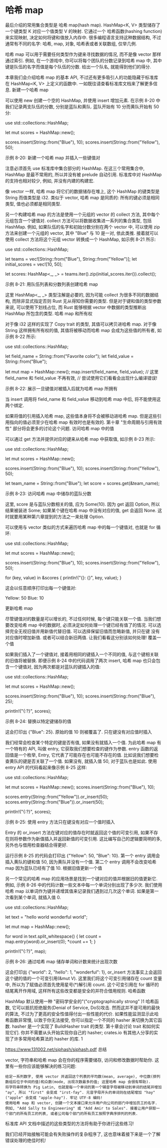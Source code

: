 # 哈希 map

最后介绍的常用集合类型是 哈希 map(hash map). HashMap<K, V> 类型储存了一个键类型 K 对应一个值类型 V 的映射. 它通过一个 哈希函数(hashing function)来实现映射, 决定如何将键和值放入内存中. 很多编程语言支持这种数据结构, 不过通常有不同的名字: 哈希, map, 对象, 哈希表或者关联数组, 仅举几例.

哈希 map 可以用于需要任何类型作为键来寻找数据的情况, 而不是像 vector 那样通过索引. 例如, 在一个游戏中, 你可以将每个团队的分数记录到哈希 map 中, 其中键是队伍的名字而值是每个队伍的分数. 给出一个队名, 就能得到他们的得分.

本章我们会介绍哈希 map 的基本 API, 不过还有更多吸引人的功能隐藏于标准库在 HashMap<K, V> 上定义的函数中. 一如既往请查看标准库文档来了解更多信息.
新建一个哈希 map

可以使用 new 创建一个空的 HashMap, 并使用 insert 增加元素. 在示例 8-20 中我们记录两支队伍的分数, 分别是蓝队和黄队. 蓝队开始有 10 分而黄队开始有 50 分:

use std::collections::HashMap;

let mut scores = HashMap::new();

scores.insert(String::from("Blue"), 10);
scores.insert(String::from("Yellow"), 50);

示例 8-20: 新建一个哈希 map 并插入一些键值对

注意必须首先 use 标准库中集合部分的 HashMap. 在这三个常用集合中, HashMap 是最不常用的, 所以并没有被 prelude 自动引用. 标准库中对 HashMap 的支持也相对较少, 例如, 并没有内建的构建宏.

像 vector 一样, 哈希 map 将它们的数据储存在堆上, 这个 HashMap 的键类型是 String 而值类型是 i32. 类似于 vector, 哈希 map 是同质的: 所有的键必须是相同类型, 值也必须都是相同类型.

另一个构建哈希 map 的方法是使用一个元组的 vector 的 collect 方法, 其中每个元组包含一个键值对. collect 方法可以将数据收集进一系列的集合类型, 包括 HashMap. 例如, 如果队伍的名字和初始分数分别在两个 vector 中, 可以使用 zip 方法来创建一个元组的 vector, 其中 "Blue" 与 10 是一对, 依此类推. 接着就可以使用 collect 方法将这个元组 vector 转换成一个 HashMap, 如示例 8-21 所示:

use std::collections::HashMap;

let teams  = vec![String::from("Blue"), String::from("Yellow")];
let initial_scores = vec![10, 50];

let scores: HashMap<_, _> = teams.iter().zip(initial_scores.iter()).collect();

示例 8-21: 用队伍列表和分数列表创建哈希 map

这里 HashMap<_, _> 类型注解是必要的, 因为可能 collect 为很多不同的数据结构, 而除非显式指定否则 Rust 无从得知你需要的类型. 但是对于键和值的类型参数来说, 可以使用下划线占位, 而 Rust 能够根据 vector 中数据的类型推断出 HashMap 所包含的类型.
哈希 map 和所有权

对于像 i32 这样的实现了 Copy trait 的类型, 其值可以拷贝进哈希 map. 对于像 String 这样拥有所有权的值, 其值将被移动而哈希 map 会成为这些值的所有者, 如示例 8-22 所示:

use std::collections::HashMap;

let field_name = String::from("Favorite color");
let field_value = String::from("Blue");

let mut map = HashMap::new();
map.insert(field_name, field_value);
// 这里 field_name 和 field_value 不再有效,
// 尝试使用它们看看会出现什么编译错误!

示例 8-22: 展示一旦键值对被插入后就为哈希 map 所拥有

当 insert 调用将 field_name 和 field_value 移动到哈希 map 中后, 将不能使用这两个绑定.

如果将值的引用插入哈希 map, 这些值本身将不会被移动进哈希 map. 但是这些引用指向的值必须至少在哈希 map 有效时也是有效的. 第十章 "生命周期与引用有效性" 部分将会更多的讨论这个问题.
访问哈希 map 中的值

可以通过 get 方法并提供对应的键来从哈希 map 中获取值, 如示例 8-23 所示:

use std::collections::HashMap;

let mut scores = HashMap::new();

scores.insert(String::from("Blue"), 10);
scores.insert(String::from("Yellow"), 50);

let team_name = String::from("Blue");
let score = scores.get(&team_name);

示例 8-23: 访问哈希 map 中储存的蓝队分数

这里, score 是与蓝队分数相关的值, 应为 Some(10). 因为 get 返回 Option<V>, 所以结果被装进 Some; 如果某个键在哈希 map 中没有对应的值, get 会返回 None. 这时就要用某种第六章提到的方法之一来处理 Option.

可以使用与 vector 类似的方式来遍历哈希 map 中的每一个键值对, 也就是 for 循环:

use std::collections::HashMap;

let mut scores = HashMap::new();

scores.insert(String::from("Blue"), 10);
scores.insert(String::from("Yellow"), 50);

for (key, value) in &scores {
    println!("{}: {}", key, value);
}

这会以任意顺序打印出每一个键值对:

Yellow: 50
Blue: 10

更新哈希 map

尽管键值对的数量是可以增长的, 不过任何时候, 每个键只能关联一个值. 当我们想要改变哈希 map 中的数据时, 必须决定如何处理一个键已经有值了的情况. 可以选择完全无视旧值并用新值代替旧值. 可以选择保留旧值而忽略新值, 并只在键 没有 对应值时增加新值. 或者可以结合新旧两值. 让我们看看这分别该如何处理!
覆盖一个值

如果我们插入了一个键值对, 接着用相同的键插入一个不同的值, 与这个键相关联的旧值将被替换. 即便示例 8-24 中的代码调用了两次 insert, 哈希 map 也只会包含一个键值对, 因为两次都是对蓝队的键插入的值:

use std::collections::HashMap;

let mut scores = HashMap::new();

scores.insert(String::from("Blue"), 10);
scores.insert(String::from("Blue"), 25);

println!("{:?}", scores);

示例 8-24: 替换以特定键储存的值

这会打印出 {"Blue": 25}. 原始的值 10 则被覆盖了.
只在键没有对应值时插入

我们经常会检查某个特定的键是否有值, 如果没有就插入一个值. 为此哈希 map 有一个特有的 API, 叫做 entry, 它获取我们想要检查的键作为参数. entry 函数的返回值是一个枚举, Entry, 它代表了可能存在也可能不存在的值. 比如说我们想要检查黄队的键是否关联了一个值. 如果没有, 就插入值 50, 对于蓝队也是如此. 使用 entry API 的代码看起来像示例 8-25 这样:

use std::collections::HashMap;

let mut scores = HashMap::new();
scores.insert(String::from("Blue"), 10);

scores.entry(String::from("Yellow")).or_insert(50);
scores.entry(String::from("Blue")).or_insert(50);

println!("{:?}", scores);

示例 8-25: 使用 entry 方法只在键没有对应一个值时插入

Entry 的 or_insert 方法在键对应的值存在时就返回这个值的可变引用, 如果不存在则将参数作为新值插入并返回新值的可变引用. 这比编写自己的逻辑要简明的多, 另外也与借用检查器结合得更好.

运行示例 8-25 的代码会打印出 {"Yellow": 50, "Blue": 10}. 第一个 entry 调用会插入黄队的键和值 50, 因为黄队并没有一个值. 第二个 entry 调用不会改变哈希 map 因为蓝队已经有了值 10.
根据旧值更新一个值

另一个常见的哈希 map 的应用场景是找到一个键对应的值并根据旧的值更新它. 例如, 示例 8-26 中的代码计数一些文本中每一个单词分别出现了多少次. 我们使用哈希 map 以单词作为键并递增其值来记录我们遇到过几次这个单词. 如果是第一次看到某个单词, 就插入值 0.

use std::collections::HashMap;

let text = "hello world wonderful world";

let mut map = HashMap::new();

for word in text.split_whitespace() {
    let count = map.entry(word).or_insert(0);
    *count += 1;
}

println!("{:?}", map);

示例 8-26: 通过哈希 map 储存单词和计数来统计出现次数

这会打印出 {"world": 2, "hello": 1, "wonderful": 1}, or_insert 方法事实上会返回这个键的值的一个可变引用(&mut V). 这里我们将这个可变引用储存在 count 变量中, 所以为了赋值必须首先使用星号(*)解引用 count. 这个可变引用在 for 循环的结尾离开作用域, 这样所有这些改变都是安全的并符合借用规则.
哈希函数

HashMap 默认使用一种 "密码学安全的"("cryptographically strong" )1 哈希函数, 它可以抵抗拒绝服务(Denial of Service, DoS)攻击. 然而这并不是可用的最快的算法, 不过为了更高的安全性值得付出一些性能的代价. 如果性能监测显示此哈希函数非常慢, 以致于你无法接受, 你可以指定一个不同的 hasher 来切换为其它函数. hasher 是一个实现了 BuildHasher trait 的类型. 第十章会讨论 trait 和如何实现它们. 你并不需要从头开始实现你自己的 hasher; crates.io 有其他人分享的实现了许多常用哈希算法的 hasher 的库.
1

https://www.131002.net/siphash/siphash.pdf
总结

vector, 字符串和哈希 map 会在你的程序需要储存, 访问和修改数据时帮助你. 这里有一些你应该能够解决的练习问题:

    给定一系列数字, 使用 vector 并返回这个列表的平均数(mean, average), 中位数(排列数组后位于中间的值)和众数(mode, 出现次数最多的值; 这里哈希 map 会很有帮助).
    将字符串转换为 Pig Latin, 也就是每一个单词的第一个辅音字母被移动到单词的结尾并增加 "ay", 所以 "first" 会变成 "irst-fay". 元音字母开头的单词则在结尾增加 "hay"("apple" 会变成 "apple-hay"). 牢记 UTF-8 编码!
    使用哈希 map 和 vector, 创建一个文本接口来允许用户向公司的部门中增加员工的名字. 例如, "Add Sally to Engineering" 或 "Add Amir to Sales". 接着让用户获取一个部门的所有员工的列表, 或者公司每个部门的所有员工按照字典序排列的列表.

标准库 API 文档中描述的这些类型的方法将有助于你进行这些练习!

我们已经开始接触可能会有失败操作的复杂程序了, 这也意味着接下来是一个了解错误处理的绝佳时机!
